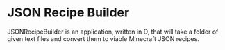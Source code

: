 # JSON Recipe Builder

JSONRecipeBuilder is an application, written in D, that will take a folder of given text files and convert them to viable Minecraft JSON recipes.
